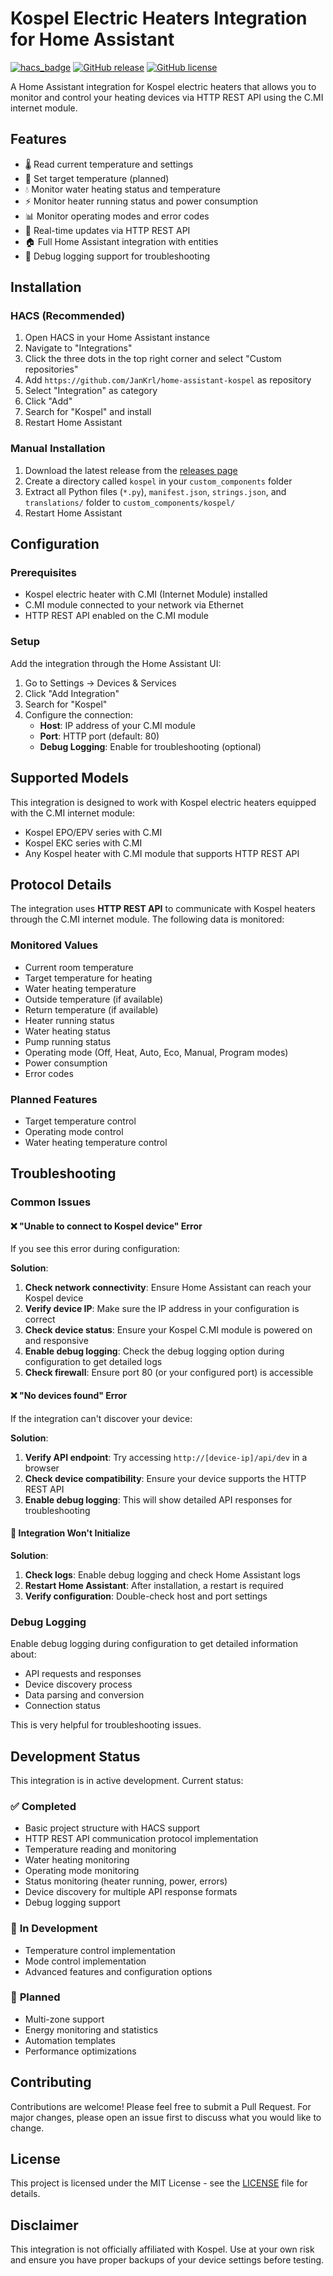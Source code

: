 # Kospel Electric Heaters Integration for Home Assistant

[![hacs_badge](https://img.shields.io/badge/HACS-Custom-orange.svg)](https://github.com/custom-components/hacs)
[![GitHub release](https://img.shields.io/github/release/username/ha-kospel-integration.svg)](https://github.com/username/ha-kospel-integration/releases)
[![GitHub license](https://img.shields.io/github/license/username/ha-kospel-integration.svg)](https://github.com/username/ha-kospel-integration/blob/main/LICENSE)

A Home Assistant integration for Kospel electric heaters that allows you to monitor and control your heating devices via HTTP REST API using the C.MI internet module.

## Features

- 🌡️ Read current temperature and settings
- 🎯 Set target temperature (planned)
- 💧 Monitor water heating status and temperature  
- ⚡ Monitor heater running status and power consumption
- 📊 Monitor operating modes and error codes
- 🔄 Real-time updates via HTTP REST API
- 🏠 Full Home Assistant integration with entities
- 🐛 Debug logging support for troubleshooting

## Installation

### HACS (Recommended)

1. Open HACS in your Home Assistant instance
2. Navigate to "Integrations"
3. Click the three dots in the top right corner and select "Custom repositories"
4. Add `https://github.com/JanKrl/home-assistant-kospel` as repository
5. Select "Integration" as category
6. Click "Add"
7. Search for "Kospel" and install
8. Restart Home Assistant

### Manual Installation

1. Download the latest release from the [releases page](https://github.com/JanKrl/home-assistant-kospel/releases)
2. Create a directory called `kospel` in your `custom_components` folder
3. Extract all Python files (`*.py`), `manifest.json`, `strings.json`, and `translations/` folder to `custom_components/kospel/`
4. Restart Home Assistant

## Configuration

### Prerequisites

- Kospel electric heater with C.MI (Internet Module) installed
- C.MI module connected to your network via Ethernet
- HTTP REST API enabled on the C.MI module

### Setup

Add the integration through the Home Assistant UI:

1. Go to Settings → Devices & Services
2. Click "Add Integration"
3. Search for "Kospel"
4. Configure the connection:
   - **Host**: IP address of your C.MI module
   - **Port**: HTTP port (default: 80)
   - **Debug Logging**: Enable for troubleshooting (optional)

## Supported Models

This integration is designed to work with Kospel electric heaters equipped with the C.MI internet module:

- Kospel EPO/EPV series with C.MI
- Kospel EKC series with C.MI  
- Any Kospel heater with C.MI module that supports HTTP REST API

## Protocol Details

The integration uses **HTTP REST API** to communicate with Kospel heaters through the C.MI internet module. The following data is monitored:

### Monitored Values
- Current room temperature
- Target temperature for heating
- Water heating temperature
- Outside temperature (if available)
- Return temperature (if available)
- Heater running status
- Water heating status
- Pump running status
- Operating mode (Off, Heat, Auto, Eco, Manual, Program modes)
- Power consumption
- Error codes

### Planned Features
- Target temperature control
- Operating mode control
- Water heating temperature control

## Troubleshooting

### Common Issues

#### ❌ "Unable to connect to Kospel device" Error

If you see this error during configuration:

**Solution**:
1. **Check network connectivity**: Ensure Home Assistant can reach your Kospel device
2. **Verify device IP**: Make sure the IP address in your configuration is correct
3. **Check device status**: Ensure your Kospel C.MI module is powered on and responsive
4. **Enable debug logging**: Check the debug logging option during configuration to get detailed logs
5. **Check firewall**: Ensure port 80 (or your configured port) is accessible

#### ❌ "No devices found" Error

If the integration can't discover your device:

**Solution**:
1. **Verify API endpoint**: Try accessing `http://[device-ip]/api/dev` in a browser
2. **Check device compatibility**: Ensure your device supports the HTTP REST API
3. **Enable debug logging**: This will show detailed API responses for troubleshooting

#### 🔄 Integration Won't Initialize

**Solution**:
1. **Check logs**: Enable debug logging and check Home Assistant logs
2. **Restart Home Assistant**: After installation, a restart is required
3. **Verify configuration**: Double-check host and port settings

### Debug Logging

Enable debug logging during configuration to get detailed information about:
- API requests and responses
- Device discovery process
- Data parsing and conversion
- Connection status

This is very helpful for troubleshooting issues.

## Development Status

This integration is in active development. Current status:

### ✅ **Completed**
- Basic project structure with HACS support
- HTTP REST API communication protocol implementation
- Temperature reading and monitoring
- Water heating monitoring
- Operating mode monitoring
- Status monitoring (heater running, power, errors)
- Device discovery for multiple API response formats
- Debug logging support

### 🚧 **In Development**
- Temperature control implementation
- Mode control implementation
- Advanced features and configuration options

### 🎯 **Planned**
- Multi-zone support
- Energy monitoring and statistics
- Automation templates
- Performance optimizations

## Contributing

Contributions are welcome! Please feel free to submit a Pull Request. For major changes, please open an issue first to discuss what you would like to change.

## License

This project is licensed under the MIT License - see the [LICENSE](LICENSE) file for details.

## Disclaimer

This integration is not officially affiliated with Kospel. Use at your own risk and ensure you have proper backups of your device settings before testing.
